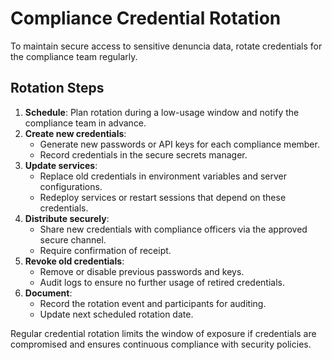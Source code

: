 # Compliance Credential Rotation

To maintain secure access to sensitive denuncia data, rotate credentials for the compliance team regularly.

## Rotation Steps

1. **Schedule**: Plan rotation during a low-usage window and notify the compliance team in advance.
2. **Create new credentials**:
   - Generate new passwords or API keys for each compliance member.
   - Record credentials in the secure secrets manager.
3. **Update services**:
   - Replace old credentials in environment variables and server configurations.
   - Redeploy services or restart sessions that depend on these credentials.
4. **Distribute securely**:
   - Share new credentials with compliance officers via the approved secure channel.
   - Require confirmation of receipt.
5. **Revoke old credentials**:
   - Remove or disable previous passwords and keys.
   - Audit logs to ensure no further usage of retired credentials.
6. **Document**:
   - Record the rotation event and participants for auditing.
   - Update next scheduled rotation date.

Regular credential rotation limits the window of exposure if credentials are compromised and ensures continuous compliance with security policies.
